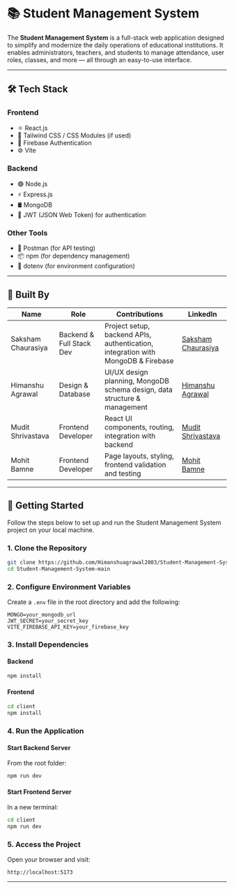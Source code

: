 # 📚 Student Management System

The **Student Management System** is a full-stack web application designed to simplify and modernize the daily operations of educational institutions. It enables administrators, teachers, and students to manage attendance, user roles, classes, and more — all through an easy-to-use interface.

---

## 🛠️ Tech Stack

### Frontend
- ⚛️ React.js  
- 🎨 Tailwind CSS / CSS Modules (if used)  
- 🔐 Firebase Authentication  
- ⚙️ Vite  

### Backend
- 🟢 Node.js  
- ⚡ Express.js  
- 🛢️ MongoDB  
- 🔐 JWT (JSON Web Token) for authentication  

### Other Tools
- 🧪 Postman (for API testing)  
- 📦 npm (for dependency management)  
- 🔧 dotenv (for environment configuration)  

---

## 👥 Built By

| Name               | Role                      | Contributions                                                                 | LinkedIn                                                                 |
|--------------------|---------------------------|------------------------------------------------------------------------------|--------------------------------------------------------------------------|
| Saksham Chaurasiya | Backend & Full Stack Dev  | Project setup, backend APIs, authentication, integration with MongoDB & Firebase | [Saksham Chaurasiya](https://www.linkedin.com/in/saksham-chaurasiya-14f/) |
| Himanshu Agrawal   | Design & Database         | UI/UX design planning, MongoDB schema design, data structure & management   | [Himanshu Agrawal](https://www.linkedin.com/in/himanshu-agrawal-software-developer) |
| Mudit Shrivastava  | Frontend Developer        | React UI components, routing, integration with backend                      | [Mudit Shrivastava](https://www.linkedin.com/in/mudit-shrivastav-81199326a) |
| Mohit Bamne        | Frontend Developer        | Page layouts, styling, frontend validation and testing                      | [Mohit Bamne](https://www.linkedin.com/in/mohit-bamne-7a9192311) |

---

## 🚀 Getting Started

Follow the steps below to set up and run the Student Management System project on your local machine.

### 1. Clone the Repository

```bash
git clone https://github.com/Himanshuagrawal2003/Student-Management-System.git
cd Student-Management-System-main
```

### 2. Configure Environment Variables

Create a `.env` file in the root directory and add the following:

```env
MONGO=your_mongodb_url
JWT_SECRET=your_secret_key
VITE_FIREBASE_API_KEY=your_firebase_key
```

### 3. Install Dependencies

#### Backend

```bash
npm install
```

#### Frontend

```bash
cd client
npm install
```

### 4. Run the Application

#### Start Backend Server

From the root folder:

```bash
npm run dev
```

#### Start Frontend Server

In a new terminal:

```bash
cd client
npm run dev
```

### 5. Access the Project

Open your browser and visit:

```
http://localhost:5173
```

---
